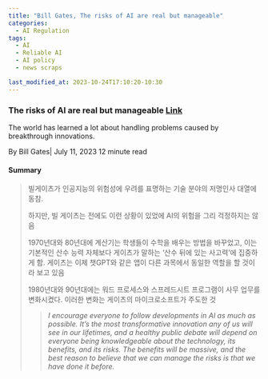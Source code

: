 ```yaml
---
title: "Bill Gates, The risks of AI are real but manageable"
categories:
  - AI Regulation
tags:
  - AI
  - Reliable AI
  - AI policy
  - news scraps

last_modified_at: 2023-10-24T17:10:20-10:30
---
```


### The risks of AI are real but manageable [Link](https://www.gatesnotes.com/The-risks-of-AI-are-real-but-manageable)

The world has learned a lot about handling problems caused by breakthrough innovations.

By Bill Gates| July 11, 2023  12 minute read


#### Summary 

> 빌게이츠가 인공지능의 위험성에 우려를 표명하는 기술 분야의 저명인사 대열에 동참. 
>
> 하지만, 빌 게이츠는 전에도 이런 상황이 있었에 AI의 위험을 그리 걱정하지는 않음 
> 
> 1970년대와 80년대에 계산기는 학생들이 수학을 배우는 방법을 바꾸었고, 이는 기본적인 산수 능력 자체보다 게이츠가 말하는 ‘산수 뒤에 있는 사고력’에 집중하게 함. 게이츠는 이제 챗GPT와 같은 앱이 다른 과목에서 동일한 역할을 할 것이라 보고 있음
> 
> 1980년대와 90년대에는 워드 프로세스와 스프레드시트 프로그램이 사무 업무를 변화시켰다. 이러한 변화는 게이츠의 마이크로소프트가 주도한 것
>
>> <em> I encourage everyone to follow developments in AI as much as possible. It’s the most transformative innovation any of us will see in our lifetimes, and a healthy public debate will depend on everyone being knowledgeable about the technology, its benefits, and its risks. The benefits will be massive, and the best reason to believe that we can manage the risks is that we have done it before. </em>
